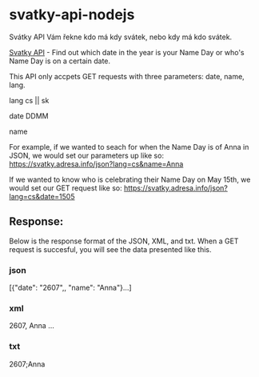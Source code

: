 svatky-api-nodejs
=================

Svátky API Vám řekne kdo má kdy svátek, nebo kdy má kdo svátek.

[Svatky API](https://svatky.adresa.info/) - Find out which date in the year is your Name Day or who's Name Day is on a certain date.

This API only accpets GET requests with three parameters: date, name, lang.

lang cs || sk

date DDMM

name

For example, if we wanted to seach for when the Name Day is of Anna in JSON, we would set our parameters up like so:
https://svatky.adresa.info/json?lang=cs&name=Anna

If we wanted to know who is celebrating their Name Day on May 15th, we would set our GET request like so:
https://svatky.adresa.info/json?lang=cs&date=1505


## Response: 
Below is the response format of the JSON, XML, and txt. When a GET request is succesful, you will see the data presented like this.

### json
[{"date":  "2607",, "name": "Anna"}...]

### xml

<?xml version="1.0" encoding="UTF-8"?>
<svatky>
    <svatek>
        <date>2607,</date>
        <name>Anna</name>
    </svatek>
    ...
</svatky>
                    
### txt
2607;Anna
